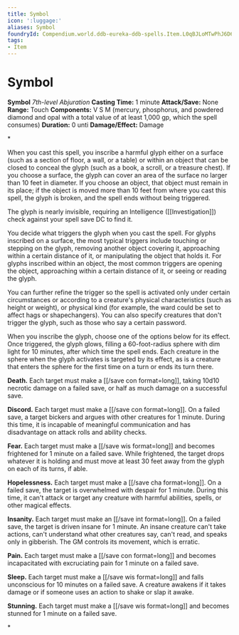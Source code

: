 ```yaml
---
title: Symbol
icon: ':luggage:'
aliases: Symbol
foundryId: Compendium.world.ddb-eureka-ddb-spells.Item.L0qBJLoMTwPhJ6D6
tags:
- Item
---
```


# Symbol

**Symbol**
_7th-level Abjuration_
**Casting Time:** 1 minute
**Attack/Save:** None
**Range:** Touch
**Components:** V S M (mercury, phosphorus, and powdered diamond and opal with a total value of at least 1,000 gp, which the spell consumes)
**Duration:** 0 unti
**Damage/Effect:** Damage

*<p>When you cast this spell, you inscribe a harmful glyph either on a surface (such as a section of floor, a wall, or a table) or within an object that can be closed to conceal the glyph (such as a book, a scroll, or a treasure chest). If you choose a surface, the glyph can cover an area of the surface no larger than 10 feet in diameter. If you choose an object, that object must remain in its place; if the object is moved more than 10 feet from where you cast this spell, the glyph is broken, and the spell ends without being triggered.

The glyph is nearly invisible, requiring an Intelligence ([[Investigation]]) check against your spell save DC to find it.

You decide what triggers the glyph when you cast the spell. For glyphs inscribed on a surface, the most typical triggers include touching or stepping on the glyph, removing another object covering it, approaching within a certain distance of it, or manipulating the object that holds it. For glyphs inscribed within an object, the most common triggers are opening the object, approaching within a certain distance of it, or seeing or reading the glyph.

You can further refine the trigger so the spell is activated only under certain circumstances or according to a creature's physical characteristics (such as height or weight), or physical kind (for example, the ward could be set to affect hags or shapechangers). You can also specify creatures that don't trigger the glyph, such as those who say a certain password.

When you inscribe the glyph, choose one of the options below for its effect. Once triggered, the glyph glows, filling a 60-foot-radius sphere with dim light for 10 minutes, after which time the spell ends. Each creature in the sphere when the glyph activates is targeted by its effect, as is a creature that enters the sphere for the first time on a turn or ends its turn there.

**Death.** Each target must make a [[/save con format=long]], taking 10d10 necrotic damage on a failed save, or half as much damage on a successful save.

**Discord.** Each target must make a [[/save con format=long]]. On a failed save, a target bickers and argues with other creatures for 1 minute. During this time, it is incapable of meaningful communication and has disadvantage on attack rolls and ability checks.

**Fear.** Each target must make a [[/save wis format=long]] and becomes frightened for 1 minute on a failed save. While frightened, the target drops whatever it is holding and must move at least 30 feet away from the glyph on each of its turns, if able.

**Hopelessness.** Each target must make a [[/save cha format=long]]. On a failed save, the target is overwhelmed with despair for 1 minute. During this time, it can't attack or target any creature with harmful abilities, spells, or other magical effects.

**Insanity.** Each target must make an [[/save int format=long]]. On a failed save, the target is driven insane for 1 minute. An insane creature can't take actions, can't understand what other creatures say, can't read, and speaks only in gibberish. The GM controls its movement, which is erratic.

**Pain.** Each target must make a [[/save con format=long]] and becomes incapacitated with excruciating pain for 1 minute on a failed save.

**Sleep.** Each target must make a [[/save wis format=long]] and falls unconscious for 10 minutes on a failed save. A creature awakens if it takes damage or if someone uses an action to shake or slap it awake.

**Stunning.** Each target must make a [[/save wis format=long]] and becomes stunned for 1 minute on a failed save.</p>*